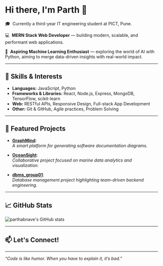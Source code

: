 # Hi there, I'm Parth 👋

🎓 &nbsp;Currently a third-year IT engineering student at PICT, Pune.

💻 &nbsp;**MERN Stack Web Developer** &mdash; building modern, scalable, and performant web applications.

🤖 &nbsp;**Aspiring Machine Learning Enthusiast** &mdash; exploring the world of AI with Python, aiming to merge data-driven insights with real-world impact.

---

## 🚀 Skills & Interests

- **Languages:** JavaScript, Python  
- **Frameworks & Libraries:** React, Node.js, Express, MongoDB, TensorFlow, scikit-learn  
- **Web:** RESTful APIs, Responsive Design, Full-stack App Development  
- **Other:** Git & GitHub, Agile practices, Problem Solving

---

## 🌟 Featured Projects

- [**GraphMind**](https://github.com/parthabnave/GraphMind):  
  _A smart platform for generating software documentation diagrams._

- [**OceanSight**](https://github.com/VyankateshKulkarni06/OceanSight):  
  _Collaborative project focused on marine data analytics and visualization._

- [**dbms_group01**](https://github.com/AaryaAgrawal6105/dbms_group01):  
  _Database management project highlighting team-driven backend engineering._

---

## 📈 GitHub Stats

![parthabnave's GitHub stats](https://github-readme-stats.vercel.app/api?username=parthabnave&show_icons=true&theme=radical)

---

## 📫 Let's Connect!

<!-- Add your social links here, e.g. LinkedIn, Twitter, personal website -->

---

_“Code is like humor. When you have to explain it, it’s bad.”_
